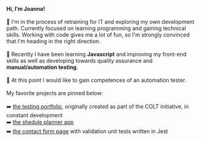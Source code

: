 <b>Hi, I’m Joanna!</b><br> 
<br>
🌱 I'm in the process of retraining for IT and exploring my own development path. Currently focused on learning programming and gaining technical skills. Working with code gives me a lot of fun, so I'm strongly convinced that I'm heading in the right direction. <br>
<br>
🌱 Recently I have been learning <b>Javascript</b> and improving my front-end skills as well as developing towards quality assurance and <b>manual/automation testing</b>.<br> 
<br>
🌱 At this point I would like to gain competences of an automation tester.<br>
<br>
My favorite projects are pinned below:<br> 
<br>
:arrow_right: [the testing portfolio](https://github.com/jon-droz/testing-portfolio), originally created as part of the COLT initiative, in constant development<br>
:arrow_right: [the shedule planner app](https://github.com/jon-droz/INCODE-course-schedule-app)<br> 
:arrow_right: [the contact form page](https://github.com/jon-droz/INCODE-course-contact-form) with validation unit tests written in Jest<br>


